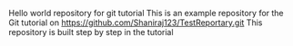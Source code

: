  Hello world repository for git tutorial This is an example repository for the Git tutorial on https://github.com/Shaniraj123/TestReportary.git This repository is built step by step in the tutorial
